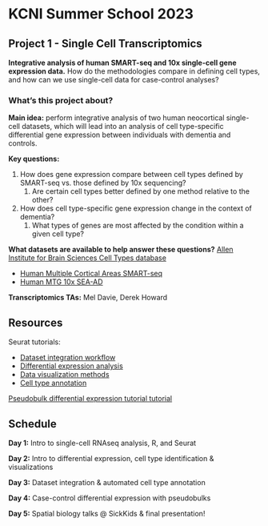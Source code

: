 # KCNI Summer School 2023
## Project 1 - Single Cell Transcriptomics

**Integrative analysis of human SMART-seq and 10x single-cell gene expression data.** How do the methodologies compare in defining cell types, and how can we use single-cell data for case-control analyses?

### What’s this project about? 

**Main idea:** perform integrative analysis of two human neocortical single-cell datasets, which will lead into an analysis of cell type-specific differential gene expression between individuals with dementia and controls.

**Key questions:**

1. How does gene expression compare between cell types defined by SMART-seq vs. those defined by 10x sequencing?
    1. Are certain cell types better defined by one method relative to the other?
2. How does cell type-specific gene expression change in the context of dementia?
    1. What types of genes are most affected by the condition within a given cell type?

**What datasets are available to help answer these questions?**
[Allen Institute for Brain Sciences Cell Types database](https://celltypes.brain-map.org/)
* [Human Multiple Cortical Areas SMART-seq](https://portal.brain-map.org/atlases-and-data/rnaseq/human-multiple-cortical-areas-smart-seq)
* [Human MTG 10x SEA-AD](https://portal.brain-map.org/atlases-and-data/rnaseq/human-mtg-10x_sea-ad)

**Transcriptomics TAs:** Mel Davie, Derek Howard

## Resources

Seurat tutorials:
* [Dataset integration workflow](https://satijalab.org/seurat/articles/integration_introduction.html)
* [Differential expression analysis](https://satijalab.org/seurat/articles/de_vignette.html)
* [Data visualization methods](https://satijalab.org/seurat/articles/visualization_vignette.html)
* [Cell type annotation](https://satijalab.org/seurat/articles/integration_mapping.html)

[Pseudobulk differential expression tutorial tutorial](https://hbctraining.github.io/scRNA-seq/lessons/pseudobulk_DESeq2_scrnaseq.html)

## Schedule
**Day 1:** Intro to single-cell RNAseq analysis, R, and Seurat

**Day 2:** Intro to differential expression, cell type identification & visualizations

**Day 3:** Dataset integration & automated cell type annotation

**Day 4:** Case-control differential expression with pseudobulks

**Day 5:** Spatial biology talks @ SickKids & final presentation!
